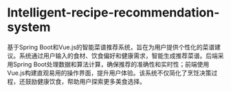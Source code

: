 # Intelligent-recipe-recommendation-system
基于Spring Boot和Vue.js的智能菜谱推荐系统，旨在为用户提供个性化的菜谱建议。系统通过用户输入的食材、饮食偏好和健康需求，智能生成推荐菜谱。后端采用Spring Boot处理数据和算法计算，确保推荐的准确性和实时性；前端使用Vue.js构建直观易用的操作界面，提升用户体验。该系统不仅简化了烹饪决策过程，还鼓励健康饮食，帮助用户探索更多美食选择。
